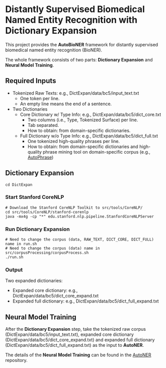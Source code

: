 # Distantly Supervised Biomedical Named Entity Recognition with Dictionary Expansion

This project provides the **AutoBioNER** framework for distantly supervised biomedical named entity recognition (BioNER).

The whole framework consists of two parts: **Dictionary Expansion** and
**Neural Model Training**.

## Required Inputs
- Tokenized Raw Texts: e.g., DictExpan/data/bc5/input_text.txt
  - One token per line.
  - An empty line means the end of a sentence.
- Two Dictionaries
  - Core Dictionary w/ Type Info: e.g., DictExpan/data/bc5/dict_core.txt
    - Two columns (i.e., Type, Tokenized Surface) per line.
    - Tab separated.
    - How to obtain: from domain-specific dictionaries.
  - Full Dictionary w/o Type Info: e.g., DictExpan/data/bc5/dict_full.txt
    - One tokenized high-quality phrases per line.
    - How to obtain: from domain-specific dictionaries and high-quality phrase mining tool on domain-specific corpus (e.g., [AutoPhrase](https://github.com/shangjingbo1226/AutoPhrase))

## Dictionary Expansion
```
cd DictExpan
```

### Start Stanford CoreNLP
```
# Download the Stanford CoreNLP Toolkit to src/tools/CoreNLP/
cd src/tools/CoreNLP/stanford-corenlp
java -mx4g -cp "*" edu.stanford.nlp.pipeline.StanfordCoreNLPServer
```

### Run Dictionary Expansion
```
# Need to change the corpus (data, RAW_TEXT, DICT_CORE, DICT_FULL) name in run.sh
# Need to change the corpus (data) name in src/corpusProcessing/corpusProcess.sh
./run.sh
```

### Output
Two expanded dictionaries:
- Expanded core dictionary: e.g., DictExpan/data/bc5/dict_core_expand.txt
- Expanded full dictionary: e.g., DictExpan/data/bc5/dict_full_expand.txt


## Neural Model Training
After the **Dictionary Expansion** step, take the tokenized raw corpus (DictExpan/data/bc5/input_text.txt), expanded core dictionary (DictExpan/data/bc5/dict_core_expand.txt) and expanded full dictionary (DictExpan/data/bc5/dict_full_expand.txt) as the input to **AutoNER**.

The details of the **Neural Model Training** can be found in the [AutoNER](https://github.com/shangjingbo1226/AutoNER) repository.
